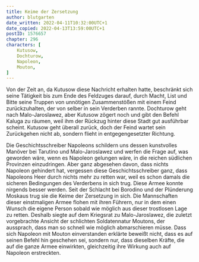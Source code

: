 ```yaml
---
title: Keime der Zersetzung
author: blutgarten
date_written: 2022-04-11T10:32:00UTC+1
date_copied: 2022-04-13T13:59:00UTC+1
postID: 1576657
chapter: 296
characters: [ 
    Kutusow,
    Dochturow,
    Napoleon,
    Mouton,
]
---
```

Von der Zeit an, da Kutusow diese Nachricht erhalten hatte, beschränkt sich seine Tätigkeit bis zum Ende des Feldzuges darauf, durch Macht, List und Bitte seine Truppen von unnötigen Zusammenstößen mit einem Feind zurückzuhalten, der von selber in sein Verderben rannte. Dochturow geht nach Malo-Jaroslawez, aber Kutusow zögert noch und gibt den Befehl Kaluga zu räumen, weil ihm der Rückzug hinter diese Stadt gut ausführbar scheint. Kutusow geht überall zurück, doch der Feind wartet sein Zurückgehen nicht ab, sondern flieht in entgegengesetzter Richtung.

Die Geschichtsschreiber Napoleons schildern uns dessen kunstvolles Manöver bei Tarutino und Malo-Jaroslawez und werfen die Frage auf, was geworden wäre, wenn es Napoleon gelungen wäre, in die reichen südlichen Provinzen einzudringen. Aber ganz abgesehen davon, dass nichts Napoleon gehindert hat, vergessen diese Geschichtsschreiber ganz, dass Napoleons Heer durch nichts mehr zu retten war, weil es schon damals die sicheren Bedingungen des Verderbens in sich trug. Diese Armee konnte nirgends besser werden. Seit der Schlacht bei Borodino und der Plünderung Moskaus trug sie die Keime der Zersetzung in sich. Die Mannschaften dieser einstmaligen Armee flohen mit ihren Führern, nur in dem einen Wunsch die eigene Person sobald wie möglich aus dieser trostlosen Lage zu retten. Deshalb siegte auf dem Kriegsrat zu Malo-Jaroslawez, die zuletzt vorgebrachte Ansicht der schlichten Soldatennatur Moutons, der aussprach, dass man so schnell wie möglich abmarschieren müsse. Dass sich Napoleon mit Mouton einverstanden erklärte beweißt nicht, dass es auf seinen Befehl hin geschehen sei, sondern nur, dass dieselben Kräfte, die auf die ganze Armee einwirkten, gleichzeitig ihre Wirkung auch auf Napoleon erstreckten. 